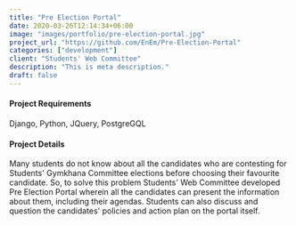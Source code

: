 ```yaml
---
title: "Pre Election Portal"
date: 2020-03-26T12:14:34+06:00
image: "images/portfolio/pre-election-portal.jpg"
project_url: "https://github.com/EnEm/Pre-Election-Portal"
categories: ["development"]
client: "Students' Web Committee"
description: "This is meta description."
draft: false
---
```


#### Project Requirements

Django, Python, JQuery, PostgreGQL

#### Project Details

Many students do not know about all the candidates who are contesting for Students' Gymkhana Committee elections before choosing their favourite candidate. So, to solve this problem Students' Web Committee developed Pre Election Portal wherein all the candidates can present the information about them, including their agendas. Students can also discuss and question the candidates' policies and action plan on the portal itself.
